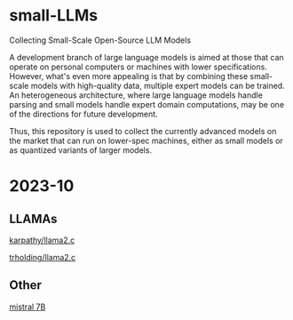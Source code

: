 # small-LLMs
Collecting Small-Scale Open-Source LLM Models

A development branch of large language models is aimed at those that can operate on personal computers or machines with lower specifications. However, what's even more appealing is that by combining these small-scale models with high-quality data, multiple expert models can be trained. An heterogeneous architecture, where large language models handle parsing and small models handle expert domain computations, may be one of the directions for future development.

Thus, this repository is used to collect the currently advanced models on the market that can run on lower-spec machines, either as small models or as quantized variants of larger models.


# 2023-10

## LLAMAs
[karpathy/llama2.c](https://github.com/karpathy/llama2.c)

[trholding/llama2.c](https://github.com/trholding/llama2.c)


## Other
[mistral 7B](https://mistral.ai/)
